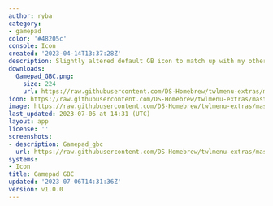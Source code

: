```yaml
---
author: ryba
category:
- gamepad
color: '#48205c'
console: Icon
created: '2023-04-14T13:37:28Z'
description: Slightly altered default GB icon to match up with my other icons.
downloads:
  Gamepad_GBC.png:
    size: 224
    url: https://raw.githubusercontent.com/DS-Homebrew/twlmenu-extras/master/_nds/TWiLightMenu/icons/Gamepad_GBC.png
icon: https://raw.githubusercontent.com/DS-Homebrew/twlmenu-extras/master/_nds/TWiLightMenu/icons/Gamepad_GBC.png
image: https://raw.githubusercontent.com/DS-Homebrew/twlmenu-extras/master/_nds/TWiLightMenu/icons/Gamepad_GBC.png
last_updated: 2023-07-06 at 14:31 (UTC)
layout: app
license: ''
screenshots:
- description: Gamepad_gbc
  url: https://raw.githubusercontent.com/DS-Homebrew/twlmenu-extras/master/_nds/TWiLightMenu/icons/Gamepad_GBC.png
systems:
- Icon
title: Gamepad GBC
updated: '2023-07-06T14:31:36Z'
version: v1.0.0
---
```

